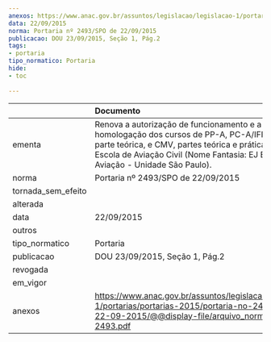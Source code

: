 ```yaml
---
anexos: https://www.anac.gov.br/assuntos/legislacao/legislacao-1/portarias/portarias-2015/portaria-no-2493-spo-de-22-09-2015/@@display-file/arquivo_norma/PA2015-2493.pdf
data: 22/09/2015
norma: Portaria nº 2493/SPO de 22/09/2015
publicacao: DOU 23/09/2015, Seção 1, Pág.2
tags:
- portaria
tipo_normatico: Portaria
hide: 
- toc 
 
---
```


|                    | Documento                                                                                                                                                                                                                               |
|:-------------------|:----------------------------------------------------------------------------------------------------------------------------------------------------------------------------------------------------------------------------------------|
| ementa             | Renova a autorização de funcionamento e a homologação dos cursos de PP-A, PC-A/IFR e INVA, parte teórica, e CMV, partes teórica e prática, da HÁRPIA Escola de Aviação Civil (Nome Fantasia: EJ Escola de Aviação - Unidade São Paulo). |
| norma              | Portaria nº 2493/SPO de 22/09/2015                                                                                                                                                                                                      |
| tornada_sem_efeito |                                                                                                                                                                                                                                         |
| alterada           |                                                                                                                                                                                                                                         |
| data               | 22/09/2015                                                                                                                                                                                                                              |
| outros             |                                                                                                                                                                                                                                         |
| tipo_normatico     | Portaria                                                                                                                                                                                                                                |
| publicacao         | DOU 23/09/2015, Seção 1, Pág.2                                                                                                                                                                                                          |
| revogada           |                                                                                                                                                                                                                                         |
| em_vigor           |                                                                                                                                                                                                                                         |
| anexos             | https://www.anac.gov.br/assuntos/legislacao/legislacao-1/portarias/portarias-2015/portaria-no-2493-spo-de-22-09-2015/@@display-file/arquivo_norma/PA2015-2493.pdf                                                                       |